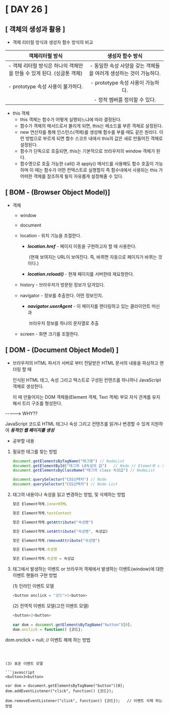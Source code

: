 # [ DAY 26 ]



## [ 객체의 생성과 활용 ]

- 객체 리터럴 방식과 생성자 함수 방식의 비교

|                       객체리터럴 방식                        |                       생성자 함수 방식                       |
| :----------------------------------------------------------: | :----------------------------------------------------------: |
| - 객체 리터럴 방식은 하나의 객체만을 만들 수 있게 된다. (싱글톤 객체) | - 동일한 속성 사양을 갖는 객체들을 여러개 생성하는 것이 가능하다. |
|              - prototype 속성 사용이 불가하다.               |              - prototype 속성 사용이 가능하다.               |
|                                                              |                - 정적 멤버를 정의할 수 있다.                 |

- this 객체
  - this 객체는 함수가 어떻게 실행되느냐에 따라 결정된다.
  - 함수가 객체의 메서드로서 불리게 되면, this는 메소드를 부른 객체로 설정된다.
  - new 연산자를 통해 인스턴스(객체)를 생성해 함수를 부를 때도 같은 원리다. 이런 방법으로 부르게 되면 함수 스코프 내에서 this의 값은 새로 만들어진 객체로 설정된다.
  - 함수가 단독으로 호출되면, this는 기본적으로 브라우저의 window 객체가 된다.
  - 함수명으로 호출 가능한 call() 과 apply() 메서드를 사용해도 함수 호출이 가능하며 이 때는 함수가 어떤 컨텍스트로 실행할지 즉 함수내에서 사용되는 this 가 어떠한 객체를 참조하게 될지 자유롭게 설정해줄 수 있다.

## [ BOM - (Browser Object Model)]

- 객체

  - window

    

  - document

    

  - location - 위치 기능을 조절한다.

    - ***location.href*** - 페이지 이동을 구현하고자 할 때 사용한다. 

      ​							(현재 보여지는 URL이 보여진다. 즉, 바뀌면 자동으로 페이지가 바뀌는 것이다.)

    - ***location.reload()*** - 현재 페이지를 서버한테 재요청한다.

      

  - history - 브라우저가 방문된 정보가 담겨있다.

    

  - navigator - 정보를 추출한다. 어떤 정보인지.

    - ***navigator.userAgent*** - 이 페이지를 랜더링하고 있는 클라이언트 머신과 

      ​										브라우저 정보를 하나의 문자열로 추출

  - screen - 화면 크기를 조절한다.

    

## [ DOM - (Document Object Model) ]

- 브라우저의 HTML 파서가 서버로 부터 전달받은 HTML 문서의 내용을 파싱하고 랜더링 할 때

  인식된 HTML 태그, 속성 그리고 텍스트로 구성된 컨텐츠를 하나하나 JavaScript 객체로 생성한다.

  이 때 만들어지는 DOM 객체들(Element 객체, Text 객체) 부모 자식 관계를 유지해서 트리 구조를 형성한다.

  

-----> WHY?? 

JavaScript 코드로 HTML 태그나 속성 그리고 컨텐츠를 읽거나 변경할 수 있게 지원하여 ***동적인 웹 페이지를 생성***



- 공부할 내용

1. 필요한 태그를 찾는 방법

   ```javascript
   document.getElementsByTagName("태그명")	// NodeList
   document.getElementById("태그의 id속성의 값")	// Node // Elemet에 s 가 빠진것을 주의할것!
   document.getElementsByClassName("태그의 class 속성값") // NodeList
   
   document.querySelector("CSS선택자")	// Node
   document.querySelector("CSS선택자")	// Node List
   ```

   

2. 태그의 내용이나 속성을 읽고 변경하는 방법, 및 삭제하는 방법

   ```javascript
   찾은 Element객체.innerHTML
   
   찾은 Element객체.textContent
   
   찾은 Element객체.getAttribute("속성명")
   
   찾은 Element객체.setAttribute("속성명", 속성값)
   
   찾은 Element객체.removeAttribute("속성명")
   
   찾은 Element객체.속성명
   
   찾은 Element객체.속성명 = 속성값
   ```



3. 태그에서 발생하는 이벤트 or 브라우저 객체에서 발생하는 이벤트(window)에 대한 이벤트 핸들러 구현 방법

   (1) 인라인 이벤트 모델

   ```javascript
   <button onclick = "코드">1<button>
   ```

   

   (2) 전역적 이벤트 모델(고전 이벤트 모델)

   ```javascript
   <button>2<button>
      
   var dom = document.getElementsByTagName("button")[0];
   dom.onclick = function() {코드};
   
   ```

dom.onclick = null; 		// 이벤트 해제 하는 방법
   ```

   

   (3) 표준 이벤트 모델
   
   ```javascript
   <button>3<button>
   
   var dom = document.getElementsByTagName("button")[0];
   dom.addEventListener("click", function() {코드});
   
   dom.removeEventListener("click", function() {코드});	// 이벤트 삭제 하는 방법
   ```
